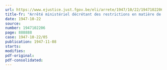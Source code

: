 ```yaml
---
url: https://www.ejustice.just.fgov.be/eli/arrete/1947/10/22/1947102206/justel
title-fr: "Arrêté ministériel décrétant des restrictions en matière de fourniture et de consommation d'énergie électrique"
date: 1947-10-22
source:
number: 1947102206
page: 888888
case: 1947-10-22/05
publication: 1947-11-08
starts:
modifies:
pdf-original:
pdf-consolidated:
---
```



